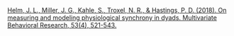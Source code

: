 
[Helm, J. L., Miller, J. G., Kahle, S., Troxel, N. R., & Hastings, P. D. (2018). On measuring and modeling physiological synchrony in dyads. Multivariate Behavioral Research, 53(4), 521-543.](https://www.tandfonline.com/doi/pdf/10.1080/00273171.2018.1459292?casa_token=mluFrTSdq4gAAAAA:nwfgZ_z2R00lYV_A-VXLjcHUQoyLedX7N7XEYXgdR3x-xvm690iSQ-2lUmzi5AQm8LQR8r3VoHjw)